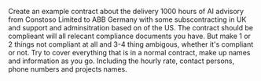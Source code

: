 Create an example contract about the delivery 1000 hours of AI advisory from Constoso Limited to ABB Germany with some subscontracting in UK and support and adminsitration based on of the US.
The contract should be complieant will all relecant compliance documents you have. 
But make 1 or 2 things not compliant at all and 3-4 thing ambigous, whether it's compliant or not. 
Try to cover everything that is in a normal contract, make up names and information as you go. Including the hourly rate, contact persons, phone numbers and projects names. 